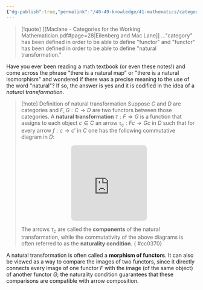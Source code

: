 ```yaml
---
{"dg-publish":true,"permalink":"/40-49-knowledge/41-mathematics/category-theory/basic-structures/natural-transformations/","tags":["category_theory","quotes"],"updated":"2024-07-22T20:02:22-07:00"}
---
```



> [!quote] [[Maclane - Categories for the Working Mathematician.pdf#page=28|Eilenberg and Mac Lane]]
> ..."category" has been defined in order to be able to define "functor" and "functor" has been defined in order to be able to define "natural transformation."

Have you ever been reading a math textbook (or even these notes!) and come across the phrase "there is a natural map" or "there is a natural isomorphism" and wondered if there was a precise meaning to the use of the word "natural"? If so, the answer is yes and it is codified in the idea of a *natural transformation*.

>[!note] Definition of natural transformation
>Suppose $C$ and $D$ are categories and $F,G:C\to D$ are two functors between those categories. A **natural transformation** $\tau: F\Rightarrow G$ is a function that assigns to each object $c\in C$ an arrow $\tau_c:Fc\to Gc$ in $D$ such that for every arrow $f:c\to c'$ in $C$ one has the following commutative diagram in $D$:
><iframe class="quiver-embed" src="https://q.uiver.app/#q=WzAsNCxbMCwwLCJGYyJdLFsxLDAsIkdjIl0sWzAsMSwiRmMnIl0sWzEsMSwiR2MnIl0sWzAsMiwiRmYiLDJdLFswLDEsIlxcdGF1X2MiXSxbMiwzLCJcXHRhdV97Yyd9IiwyXSxbMSwzLCJHZiJdXQ==&embed" width="200" height="200" style="border-radius: 8px; border: none; display: block; margin: auto"></iframe>
>
>The arrows $\tau_c$ are called the **components** of the natural transformation, while the commutativity of the above diagrams is often referred to as the **naturality condition**.
{ #cc0370}


A natural transformation is often called a **morphism of functors**. It can also be viewed as a way to compare the images of two functors, since it directly connects every image of one functor $F$ with the image (of the same object) of another functor $G$; the naturality condition guarantees that these comparisons are compatible with arrow composition.
